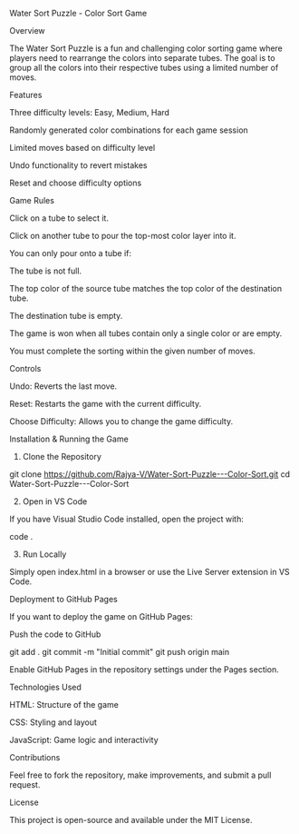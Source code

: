 Water Sort Puzzle - Color Sort Game

Overview

The Water Sort Puzzle is a fun and challenging color sorting game where players need to rearrange the colors into separate tubes. The goal is to group all the colors into their respective tubes using a limited number of moves.

Features

Three difficulty levels: Easy, Medium, Hard

Randomly generated color combinations for each game session

Limited moves based on difficulty level

Undo functionality to revert mistakes

Reset and choose difficulty options

Game Rules

Click on a tube to select it.

Click on another tube to pour the top-most color layer into it.

You can only pour onto a tube if:

The tube is not full.

The top color of the source tube matches the top color of the destination tube.

The destination tube is empty.

The game is won when all tubes contain only a single color or are empty.

You must complete the sorting within the given number of moves.

Controls

Undo: Reverts the last move.

Reset: Restarts the game with the current difficulty.

Choose Difficulty: Allows you to change the game difficulty.

Installation & Running the Game

1. Clone the Repository

git clone https://github.com/Rajya-V/Water-Sort-Puzzle---Color-Sort.git
cd Water-Sort-Puzzle---Color-Sort

2. Open in VS Code

If you have Visual Studio Code installed, open the project with:

code .

3. Run Locally

Simply open index.html in a browser or use the Live Server extension in VS Code.

Deployment to GitHub Pages

If you want to deploy the game on GitHub Pages:

Push the code to GitHub

git add .
git commit -m "Initial commit"
git push origin main

Enable GitHub Pages in the repository settings under the Pages section.

Technologies Used

HTML: Structure of the game

CSS: Styling and layout

JavaScript: Game logic and interactivity

Contributions

Feel free to fork the repository, make improvements, and submit a pull request.

License

This project is open-source and available under the MIT License.
